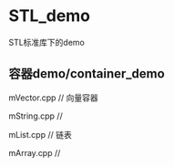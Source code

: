  # STL_demo
 STL标准库下的demo
 ## 容器demo/container_demo
 
 mVector.cpp	// 向量容器
 
 mString.cpp	//
 
 mList.cpp		// 链表
 
 mArray.cpp		//
 
 
 
 